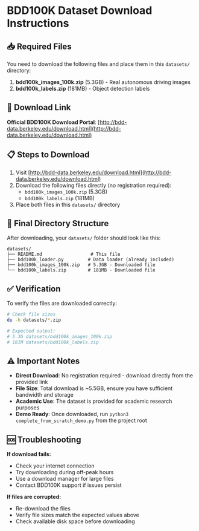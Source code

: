 # BDD100K Dataset Download Instructions

## 📥 Required Files

You need to download the following files and place them in this `datasets/` directory:

1. **bdd100k_images_100k.zip** (5.3GB) - Real autonomous driving images
2. **bdd100k_labels.zip** (181MB) - Object detection labels

## 🔗 Download Link

**Official BDD100K Download Portal**: [http://bdd-data.berkeley.edu/download.html](http://bdd-data.berkeley.edu/download.html)

## 📋 Steps to Download

1. Visit [http://bdd-data.berkeley.edu/download.html](http://bdd-data.berkeley.edu/download.html)
2. Download the following files directly (no registration required):
   - `bdd100k_images_100k.zip` (5.3GB)
   - `bdd100k_labels.zip` (181MB)
3. Place both files in this `datasets/` directory

## 📁 Final Directory Structure

After downloading, your `datasets/` folder should look like this:

```
datasets/
├── README.md                  # This file
├── bdd100k_loader.py         # Data loader (already included)
├── bdd100k_images_100k.zip   # 5.3GB - Downloaded file
└── bdd100k_labels.zip        # 181MB - Downloaded file
```

## ✅ Verification

To verify the files are downloaded correctly:

```bash
# Check file sizes
du -h datasets/*.zip

# Expected output:
# 5.3G datasets/bdd100k_images_100k.zip
# 181M datasets/bdd100k_labels.zip
```

## ⚠️ Important Notes

- **Direct Download**: No registration required - download directly from the provided link
- **File Size**: Total download is ~5.5GB, ensure you have sufficient bandwidth and storage
- **Academic Use**: The dataset is provided for academic research purposes
- **Demo Ready**: Once downloaded, run `python3 complete_from_scratch_demo.py` from the project root

## 🆘 Troubleshooting

**If download fails:**
- Check your internet connection
- Try downloading during off-peak hours
- Use a download manager for large files
- Contact BDD100K support if issues persist

**If files are corrupted:**
- Re-download the files
- Verify file sizes match the expected values above
- Check available disk space before downloading
